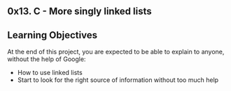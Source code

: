 ## 0x13. C - More singly linked lists
## 
## Learning Objectives
At the end of this project, you are expected to be able to explain to anyone, without the help of Google:

* How to use linked lists
* Start to look for the right source of information without too much help
